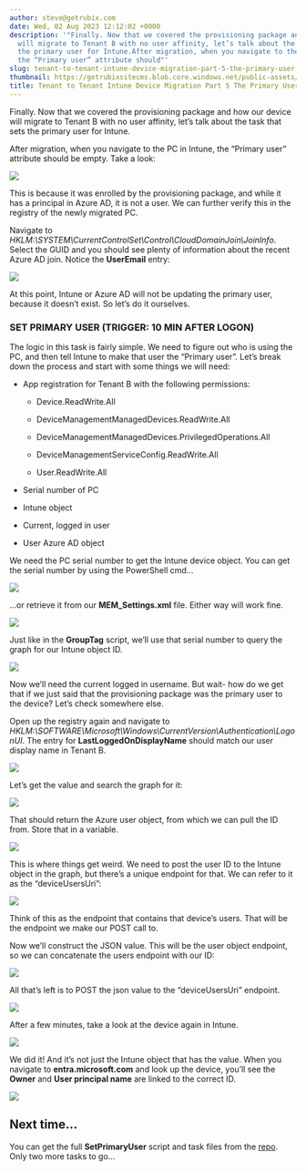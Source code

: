 ```yaml
---
author: steve@getrubix.com
date: Wed, 02 Aug 2023 12:12:02 +0000
description: '"Finally. Now that we covered the provisioning package and how our device
  will migrate to Tenant B with no user affinity, let’s talk about the task that sets
  the primary user for Intune.After migration, when you navigate to the PC in Intune,
  the “Primary user” attribute should"'
slug: tenant-to-tenant-intune-device-migration-part-5-the-primary-user
thumbnail: https://getrubixsitecms.blob.core.windows.net/public-assets/content/v1/thumbnails/tenant-to-tenant-intune-device-migration-part-5-the-primary-user_thumbnail.jpg
title: Tenant to Tenant Intune Device Migration Part 5 The Primary User
---
```


Finally. Now that we covered the provisioning package and how our device will migrate to Tenant B with no user affinity, let’s talk about the task that sets the primary user for Intune.

After migration, when you navigate to the PC in Intune, the “Primary user” attribute should be empty. Take a look:

![](https://getrubixsitecms.blob.core.windows.net/public-assets/content/v1/5dd365a31aa1fd743bc30b8e/00f91986-2d57-4706-ae42-7919f4939760/Screenshot+2023-08-01+at+3.57.38+PM.png)

This is because it was enrolled by the provisioning package, and while it has a principal in Azure AD, it is not a user. We can further verify this in the registry of the newly migrated PC.

Navigate to _HKLM:\\SYSTEM\\CurrentControlSet\\Control\\CloudDomainJoin\\JoinInfo_. Select the GUID and you should see plenty of information about the recent Azure AD join. Notice the **UserEmail** entry:

![](https://getrubixsitecms.blob.core.windows.net/public-assets/content/v1/5dd365a31aa1fd743bc30b8e/898b0229-ba1b-4e2d-9073-6e8fa7e79e17/1.jpg)

At this point, Intune or Azure AD will not be updating the primary user, because it doesn’t exist. So let’s do it ourselves.

### **SET PRIMARY USER (TRIGGER: 10 MIN AFTER LOGON)**

The logic in this task is fairly simple. We need to figure out who is using the PC, and then tell Intune to make that user the “Primary user”. Let’s break down the process and start with some things we will need:

-   App registration for Tenant B with the following permissions:
    
    -   Device.ReadWrite.All
        
    -   DeviceManagementManagedDevices.ReadWrite.All
        
    -   DeviceManagementManagedDevices.PrivilegedOperations.All
        
    -   DeviceManagementServiceConfig.ReadWrite.All
        
    -   User.ReadWrite.All
        
-   Serial number of PC
    
-   Intune object
    
-   Current, logged in user
    
-   User Azure AD object
    

We need the PC serial number to get the Intune device object. You can get the serial number by using the PowerShell cmd…

![](https://getrubixsitecms.blob.core.windows.net/public-assets/content/v1/5dd365a31aa1fd743bc30b8e/8ec5b58e-9283-492e-aebd-45528298de9f/Screenshot+2023-08-01+at+4.41.48+PM.png)

…or retrieve it from our **MEM\_Settings.xml** file. Either way will work fine.

![](https://getrubixsitecms.blob.core.windows.net/public-assets/content/v1/5dd365a31aa1fd743bc30b8e/521b8fdf-9255-4105-8bda-2942ea6dea86/Screenshot+2023-08-01+at+5.15.47+PM.png)

Just like in the **GroupTag** script, we’ll use that serial number to query the graph for our Intune object ID.

![](https://getrubixsitecms.blob.core.windows.net/public-assets/content/v1/5dd365a31aa1fd743bc30b8e/add005fc-2136-4202-a7e2-9db74b03016d/Screenshot+2023-08-01+at+5.17.19+PM.png)

Now we’ll need the current logged in username. But wait- how do we get that if we just said that the provisioning package was the primary user to the device? Let’s check somewhere else.

Open up the registry again and navigate to _HKLM:\\SOFTWARE\\Microsoft\\Windows\\CurrentVersion\\Authentication\\LogonUI_. The entry for **LastLoggedOnDisplayName** should match our user display name in Tenant B.

![](https://getrubixsitecms.blob.core.windows.net/public-assets/content/v1/5dd365a31aa1fd743bc30b8e/80544fd4-1f3e-4f4d-aed7-d51528aad443/2.jpg)

Let’s get the value and search the graph for it:

![](https://getrubixsitecms.blob.core.windows.net/public-assets/content/v1/5dd365a31aa1fd743bc30b8e/718be679-90f9-48be-9907-ebc9e2f8f120/Screenshot+2023-08-01+at+5.18.36+PM.png)

That should return the Azure user object, from which we can pull the ID from. Store that in a variable.

![](https://getrubixsitecms.blob.core.windows.net/public-assets/content/v1/5dd365a31aa1fd743bc30b8e/89aaa202-0d5d-4b52-a4ea-3fd0905f6768/Screenshot+2023-08-01+at+5.19.09+PM.png)

This is where things get weird. We need to post the user ID to the Intune object in the graph, but there’s a unique endpoint for that. We can refer to it as the “deviceUsersUri”:

![](https://getrubixsitecms.blob.core.windows.net/public-assets/content/v1/5dd365a31aa1fd743bc30b8e/7827a406-09e8-4d5e-8bce-76ecaa42facb/Screenshot+2023-08-01+at+5.19.35+PM.png)

Think of this as the endpoint that contains that device’s users. That will be the endpoint we make our POST call to.

Now we’ll construct the JSON value. This will be the user object endpoint, so we can concatenate the users endpoint with our ID:

![](https://getrubixsitecms.blob.core.windows.net/public-assets/content/v1/5dd365a31aa1fd743bc30b8e/90cb7d36-e55b-471a-b454-6496473db09c/Screenshot+2023-08-01+at+5.20.08+PM.png)

All that’s left is to POST the json value to the “deviceUsersUri” endpoint.

![](https://getrubixsitecms.blob.core.windows.net/public-assets/content/v1/5dd365a31aa1fd743bc30b8e/78176996-7263-4731-ad6a-1e7b2061a79f/Screenshot+2023-08-01+at+5.20.32+PM.png)

After a few minutes, take a look at the device again in Intune.

![](https://getrubixsitecms.blob.core.windows.net/public-assets/content/v1/5dd365a31aa1fd743bc30b8e/19d0f3c4-99e9-49ee-a2e9-9beeb6d639e3/Screenshot+2023-08-01+at+4.30.52+PM.png)

We did it! And it’s not just the Intune object that has the value. When you navigate to **entra.microsoft.com** and look up the device, you’ll see the **Owner** and **User principal name** are linked to the correct ID.

![](https://getrubixsitecms.blob.core.windows.net/public-assets/content/v1/5dd365a31aa1fd743bc30b8e/574b57a4-bcc9-494e-8fce-4b976fbc2302/Screenshot+2023-08-01+at+4.32.31+PM.png)

Next time…
----------

You can get the full **SetPrimaryUser** script and task files from the [repo](https://github.com/stevecapacity/IntuneMigration). Only two more tasks to go…